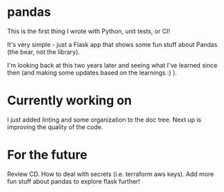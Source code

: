 # pandas
This is the first thing I wrote with Python, unit tests, or CI!

It's very simple - just a Flask app that shows some fun stuff about Pandas (the bear, not the library).

I'm looking back at this two years later and seeing what I've learned since then (and making some updates based on the learnings :) ).


# Currently working on
I just added linting and some organization to the doc tree. Next up is improving the quality of the code.

# For the future
Review CD.
How to deal with secrets (i.e. terraform aws keys).
Add more fun stuff about pandas to explore flask further!
